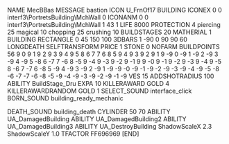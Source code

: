 NAME MecBBas
MESSAGE bastion
ICON U_FrnOf17
BUILDING
ICONEX 0 0 interf3\PortretsBuilding\MchWall 0
ICONANM 0 0 interf3\PortretsBuilding\MchWall 1 43 1
LIFE 8000
PROTECTION 4 piercing 25 magical 10 chopping 25 crushing 10
BUILDSTAGES 20
MATHERIAL 1 BUILDING
RECTANGLE 0 45 150 100
3DBARS 1 -90 0 90 90 60 
LONGDEATH
SELFTRANSFORM
PRICE 1 STONE 0
NOFARM
BUILDPOINTS   56   9 0 9 1 9 2 9 3 9 4 9 5 8 6 7 7 6 8 5 9 4 9 3 9 2 9 1 9    -9 0 -9 1 -9 2 -9 3 -9 4 -9 5 -8 6 -7 7 -6 8 -5 9 -4 9 -3 9 -2 9 -1 9     9 -0 9 -1 9 -2 9 -3 9 -4 9 -5 8 -6 7 -7 6 -8 5 -9 4 -9 3 -9 2 -9 1 -9    -9 -0 -9 -1 -9 -2 -9 -3 -9 -4 -9 -5 -8 -6 -7 -7 -6 -8 -5 -9 -4 -9 -3 -9 -2 -9 -1 -9
VES 15
ADDSHOTRADIUS 100
ABILITY BuildStage_Dru
EXPA 10
KILLERAWARD             GOLD 4
KILLERAWARDRANDOM       GOLD 1
SELECT_SOUND interface_click
BORN_SOUND building_ready_mechanic

DEATH_SOUND building_death
CYLINDER 50 70
ABILITY UA_DamagedBuilding
ABILITY UA_DamagedBuilding2
ABILITY UA_DamagedBuilding3
ABILITY UA_DestroyBuilding
ShadowScaleX 2.3
ShadowScaleY 1.0
TFACTOR FF696969
[END]
